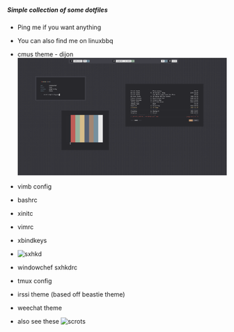 ##### Simple collection of some dotfiles 
  - Ping me if you want anything
  - You can also find me on linuxbbq

- cmus theme - dijon   
![simplicity](https://github.com/dkeg/scrots/blob/master/captures/_simplicity.png)
- vimb config
- bashrc 
- xinitc
- vimrc
- xbindkeys
- ![sxhkd](https://github.com/dkeg/wmtls/blob/master/.sxhkdrc)
- windowchef sxhkdrc 
- tmux config
- irssi theme (based off beastie theme)
- weechat theme
- also see these ![scrots](https://github.com/dkeg/scrots)
